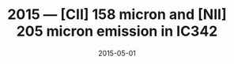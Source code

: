 ---
title: "2015 &mdash; [CII] 158 micron and [NII] 205 micron emission in IC342"
collection: publications
refereed: 'no'
date: "2015-05-01"
venue: "Conditions and Impact of Star Formation. Edited by R. Simon"
paperurl: 
link: "https://ui.adsabs.harvard.edu/abs/2015EAS....75...97R"
citation: "Röllig, M.; Simon, R.; Güsten, R.; Stutzki, J.; Israel, F.; Jacobs, K., Conditions and Impact of Star Formation. Edited by R. Simon, R. Schaaf and J. Stutzki. EAS Publications Series, Volume 75-76, 2015, pp.97-100"
---